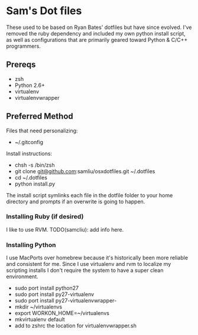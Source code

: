 # Sam's Dot files

These used to be based on Ryan Bates' dotfiles but have since evolved. I've
removed the ruby dependency and included my own python install script, as well
as configurations that are primarily geared toward Python & C/C++ programmers.

## Prereqs
  * zsh
  * Python 2.6+
  * virtualenv
  * virtualenvwrapper

## Preferred Method
Files that need personalizing:
  * ~/.gitconfig

Install instructions:
  * chsh -s /bin/zsh
  * git clone git@github.com:samliu/osxdotfiles.git ~/.dotfiles
  * cd ~/.dotfiles
  * python install.py

The install script symlinks each file in the dotfile folder to your home
directory and prompts if an overwrite is going to happen.

### Installing Ruby (if desired)
I like to use RVM. TODO(samcliu): add info here.

### Installing Python
I use MacPorts over homebrew because it's historically been more reliable and 
consistent for me. Since I use virtualenv and rvm to localize my scripting
installs I don't require the system to have a super clean environment.

  * sudo port install python27
  * sudo port install py27-virtualenv
  * sudo port install py27-virtualenvwrapper-
  * mkdir ~/virtualenvs
  * export WORKON_HOME=~/virtualenvs
  * mkvirtualenv default
  * add to zshrc the location for virtualenvwrapper.sh



